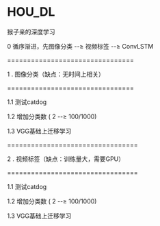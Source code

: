 # HOU_DL
猴子亲的深度学习

0 循序渐进，先图像分类 --≥ 视频标签 --≥ ConvLSTM

================================

1 . 图像分类（缺点：无时间上相关）

================================

  1.1 测试catdog
  
  1.2 增加分类数 ( 2 --≥ 100/1000)
  
  1.3 VGG基础上迁移学习
  
=================================

2 . 视频标签（缺点：训练量大，需要GPU）

=================================

  1.1 测试catdog
  
  1.2 增加分类数 ( 2 --≥ 100/1000)
  
  1.3 VGG基础上迁移学习
  
